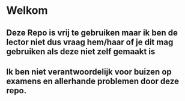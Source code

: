 # Welkom

## Deze Repo is vrij te gebruiken maar ik ben de lector niet dus vraag hem/haar of je dit mag gebruiken als deze niet zelf gemaakt is

## Ik ben niet verantwoordelijk voor buizen op examens en allerhande problemen door deze repo.